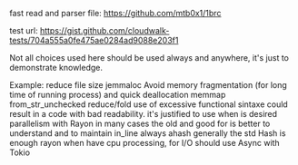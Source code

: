 

fast read and parser file:
https://github.com/mtb0x1/1brc

test url:
https://gist.github.com/cloudwalk-tests/704a555a0fe475ae0284ad9088e203f1



Not all choices used here should be used always and anywhere, it's just to demonstrate knowledge.

Example:
reduce file size
jemmaloc
    Avoid memory fragmentation (for long time of running process) and quick deallocation
memmap
from_str_unchecked
reduce/fold
    use of excessive functional sintaxe could result in a code with bad readability. 
    it's justified to use when is desired parallelism with Rayon
    in many cases the old and good for is better to understand and to maintain
in_line always
ahash
    generally the std Hash is enough
rayon
    when have cpu processing, for I/O should use Async with Tokio

